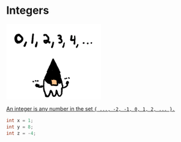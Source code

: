 # Integers


<img src="/integers/header.png" height="200px"/>

[An integer is any number in the set `{ ..., -2, -1, 0, 1, 2, ... }.`](https://www.khanacademy.org/math/cc-sixth-grade-math/cc-6th-expressions-and-variables/whole-numbers-integers/a/whole-numbers-integers)

```java
int x = 1;
int y = 8;
int z = -4;
```

